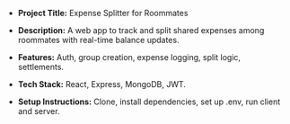 - **Project Title:** Expense Splitter for Roommates
  
- **Description:** A web app to track and split shared expenses among roommates with real-time balance updates.
  
- **Features:** Auth, group creation, expense logging, split logic, settlements.
  
- **Tech Stack:** React, Express, MongoDB, JWT.
  
- **Setup Instructions:** Clone, install dependencies, set up .env, run client and server.
